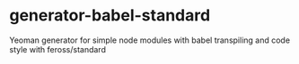 # generator-babel-standard
Yeoman generator for simple node modules with babel transpiling and code style with feross/standard
